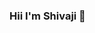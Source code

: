 ### Hii I'm Shivaji 👋

<!--
**shivaji50/shivaji50** is a ✨ _special_ ✨ repository because its `README.md` (this file) appears on your GitHub profile.
🔭 Institute / University : Im A Student Of BCA In BMCC , Savitribai Phule University Pune.
🌱 I’m currently learning : C, C++, JAVA, PHP, PYTHON, Machine Learning, JavaScript, NodeJS, MYSQL, NOSQL.
👯 I’m looking to Work on : As Per The Requirement And Interested To Work On Above Languages Which I Learn.
I’m looking for Job Function : Information Technology, Software Developer/Engineer, Software Consultant.
💬 Industry Im Lokking For : Information Technology, Computer Software/Development.
Searching For Job Title : Full Stack Devloper, Frontend Devloper, Backend Devloper.
I'm Looking For Job Type : Entry Level, Intenship, Full-Time, Contract.
📫 How to reach me : LinkedIn Profile
⚡ Fun fact : Interested In Learning New Things, Reading Books, Love Cooking. -->
